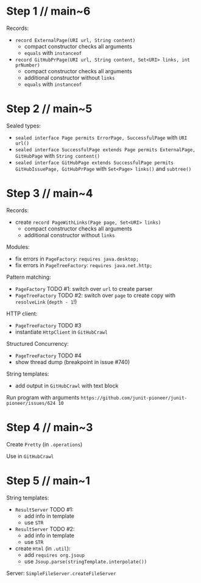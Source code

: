 # Step 1 // main~6

Records:
* `record ExternalPage(URI url, String content)`
	* compact constructor checks all arguments
	* `equals` with `instanceof`
* `record GitHubPrPage(URI url, String content, Set<URI> links, int prNumber)`
	* compact constructor checks all arguments
	* additional constructor without `links`
	* `equals` with `instanceof`


# Step 2 // main~5

Sealed types:
* `sealed interface Page permits ErrorPage, SuccessfulPage` with `URI url()`
* `sealed interface SuccessfulPage extends Page permits ExternalPage, GitHubPage` with `String content()`
* `sealed interface GitHubPage extends SuccessfulPage permits GitHubIssuePage, GitHubPrPage` with `Set<Page> links()` and `subtree()`

# Step 3 // main~4

Records:
* create `record PageWithLinks(Page page, Set<URI> links)`
	* compact constructor checks all arguments
	* additional constructor without `links`

Modules:
* fix errors in `PageFactory`: `requires java.desktop;`
* fix errors in `PageTreeFactory`: `requires java.net.http;`

Pattern matching:
* `PageFactory` TODO #1: switch over `url` to create parser
* `PageTreeFactory` TODO #2: switch over `page` to create copy with `resolveLink` (`depth - 1`!)

HTTP client:
* `PageTreeFactory` TODO #3
* instantiate `HttpClient` in `GitHubCrawl`

Structured Concurrency:
* `PageTreeFactory` TODO #4
* show thread dump (breakpoint in issue #740)

String templates:
* add output in `GitHubCrawl` with text block

Run program with arguments `https://github.com/junit-pioneer/junit-pioneer/issues/624 10`


# Step 4 // main~3

Create `Pretty` (in `.operations`)

Use in `GitHubCrawl`


# Step 5 // main~1

String templates:
* `ResultServer` TODO #1:
	* add info in template
	* use `STR`
* `ResultServer` TODO #2:
	* add info in template
	* use `STR`
* create `Html` (in `.util`):
	* add `requires org.jsoup`
	* use `Jsoup.parse(stringTemplate.interpolate())`

Server: `SimpleFileServer.createFileServer`

